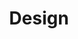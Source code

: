 ---
layout: expertise_area
title: Design
description: >-
  Human-centered design can be used to help solve some of the world’s biggest problems. Our design-led approach centers the people facing these problems. It focuses on understanding people’s desires and needs, coming up with new ideas, and rapidly prototyping potential solutions.
icon_path: /img/icons/icon-design.svg
---